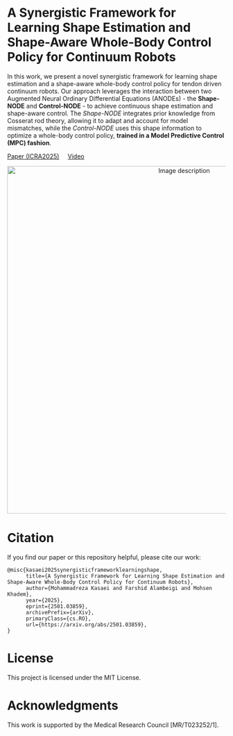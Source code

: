 #   A Synergistic Framework for Learning Shape Estimation and Shape-Aware Whole-Body Control Policy for Continuum Robots
In this work, we present a novel synergistic framework for learning shape estimation and a shape-aware whole-body control policy for tendon driven continuum robots. Our approach leverages the interaction between two Augmented Neural Ordinary Differential Equations (ANODEs) - the **Shape-NODE** and **Control-NODE** - to achieve continuous shape estimation and shape-aware control. The *Shape-NODE* integrates prior knowledge from Cosserat rod theory, allowing it to adapt and account for model mismatches, while the *Control-NODE* uses this shape information to optimize a whole-body control policy, **trained in a Model Predictive Control (MPC) fashion**.



[Paper (ICRA2025)](https://arxiv.org/abs/2501.03859)  &nbsp; &nbsp; [Video](https://youtu.be/SIR7hVi_Bd0)    


<div align="center">
  <img src="ctr_obs.gif" alt="Image description" width="800">
</div>



# Citation
If you find our paper or this repository helpful, please cite our work:

```
@misc{kasaei2025synergisticframeworklearningshape,
      title={A Synergistic Framework for Learning Shape Estimation and Shape-Aware Whole-Body Control Policy for Continuum Robots}, 
      author={Mohammadreza Kasaei and Farshid Alambeigi and Mohsen Khadem},
      year={2025},
      eprint={2501.03859},
      archivePrefix={arXiv},
      primaryClass={cs.RO},
      url={https://arxiv.org/abs/2501.03859}, 
}
```

# License
This project is licensed under the MIT License.

# Acknowledgments
This work is supported by the Medical Research Council [MR/T023252/1].